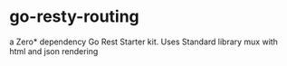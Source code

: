 # go-resty-routing
a Zero* dependency Go Rest Starter kit. Uses Standard library mux with html and json rendering
